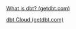[What is dbt? (getdbt.com)](https://www.getdbt.com/product/what-is-dbt/)

[dbt Cloud (getdbt.com)](https://cloud.getdbt.com/login/)

